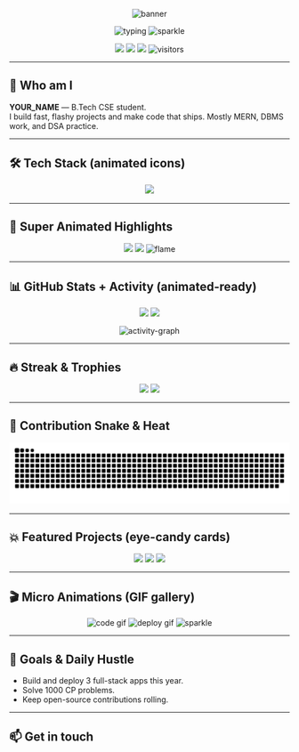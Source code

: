 <!-- 🔥 ULTIMATE GAAND-PHAD ANIMATED GITHUB README -->
<!-- Replace: YOUR_NAME, YOUR_USERNAME, YOUR_EMAIL, YOUR_LINKEDIN -->

<p align="center">
  <!-- Mega Waving Gradient Banner -->
  <img src="https://capsule-render.vercel.app/api?type=waving&color=0:ff007a,100:ffb86b&height=220&section=header&text=YOUR_NAME&fontSize=70&fontColor=ffffff&animation=twinkling&fontAlignY=38" alt="banner"/>
</p>

<p align="center">
  <!-- Typing + Sparkle -->
  <img src="https://readme-typing-svg.herokuapp.com?font=Fira+Code&size=28&pause=900&center=true&vCenter=true&width=760&lines=Full-Stack+%7C+MERN+%7C+DSA+%26+CP;Open+Source+Hustler+%F0%9F%94%A5;Always+Building+%2F+Deploying+%F0%9F%9A%80" alt="typing"/>
  <img src="https://media.giphy.com/media/3oEjI6SIIHBdRxXI40/giphy.gif" alt="sparkle" width="90"/>
</p>

<p align="center">
  <!-- Floating badges (animated gif badges + normal) -->
  <img src="https://img.shields.io/badge/Rank-DIVIDE%20AND%20CONQUER-ff69b4?style=for-the-badge&logo=github" />
  <img src="https://img.shields.io/badge/Status--Hustling-00d1ff?style=for-the-badge&logo=hackerearth" />
  <img src="https://img.shields.io/badge/Anime-%F0%9F%8E%AC-ffcc00?style=for-the-badge" />
  <img src="https://komarev.com/ghpvc/?username=YOUR_USERNAME&style=flat-square" alt="visitors"/>
</p>

---

## 🙌 Who am I
**YOUR_NAME** — B.Tech CSE student.  
I build fast, flashy projects and make code that ships. Mostly MERN, DBMS work, and DSA practice.

---

## 🛠 Tech Stack (animated icons)
<p align="center">
  <img src="https://skillicons.dev/icons?i=html,css,js,react,nodejs,express,mongodb,python,java,cpp,git,docker" />
</p>

---

## 🚀 Super Animated Highlights
<p align="center">
  <!-- Neon rotating badge (using animated svg badge service) -->
  <img src="https://img.shields.io/badge/Top%20Project-PORTFOLIO-7f00ff?style=for-the-badge&logo=react&logoColor=white" />
  <img src="https://img.shields.io/badge/Live-ON%20GH-PURPLE?style=for-the-badge&logo=github" />
  <img src="https://c.tenor.com/4G6w3gq9m7MAAAAC/fire.gif" alt="flame" width="60"/>
</p>

---

## 📊 GitHub Stats + Activity (animated-ready)
<p align="center">
  <!-- Stats + Top langs -->
  <img src="https://github-readme-stats.vercel.app/api?username=YOUR_USERNAME&show_icons=true&theme=gruvbox&count_private=true&hide_border=true" height="160"/>
  <img src="https://github-readme-stats.vercel.app/api/top-langs/?username=YOUR_USERNAME&layout=compact&theme=gruvbox&hide_border=true" height="160"/>
</p>

<p align="center">
  <!-- Activity Graph (animated-ish SVG) -->
  <img src="https://github-readme-activity-graph.vercel.app/graph?username=YOUR_USERNAME&theme=react-dark&area=true&hide_border=true" alt="activity-graph"/>
</p>

---

## 🔥 Streak & Trophies
<p align="center">
  <img src="https://github-readme-streak-stats.herokuapp.com/?user=YOUR_USERNAME&theme=monokai&hide_border=true" height="150"/>
  <img src="https://github-profile-trophy.vercel.app/?username=YOUR_USERNAME&theme=onedark&no-frame=true&no-bg=true" height="120"/>
</p>

---

## 🐍 Contribution Snake & Heat
<p align="center">
  <img src="https://raw.githubusercontent.com/Platane/snk/output/github-contribution-grid-snake.svg" alt="snake" />
</p>

---

## 💥 Featured Projects (eye-candy cards)
<p align="center">
  <a href="https://github.com/YOUR_USERNAME/portfolio"><img src="https://github-readme-stats.vercel.app/api/pin/?username=YOUR_USERNAME&repo=portfolio&theme=solarized-dark" /></a>
  <a href="https://github.com/YOUR_USERNAME/dsa-solutions"><img src="https://github-readme-stats.vercel.app/api/pin/?username=YOUR_USERNAME&repo=dsa-solutions&theme=solarized-dark" /></a>
  <a href="https://github.com/YOUR_USERNAME/dbms-project"><img src="https://github-readme-stats.vercel.app/api/pin/?username=YOUR_USERNAME&repo=dbms-project&theme=solarized-dark" /></a>
</p>

---

## 🎬 Micro Animations (GIF gallery)
<p align="center">
  <img src="https://media.giphy.com/media/l0Ex7O2k8Vq2GfVdW/giphy.gif" width="200" alt="code gif"/>
  <img src="https://media.giphy.com/media/26xBIygOcC3bAWg4w/giphy.gif" width="200" alt="deploy gif"/>
  <img src="https://media.giphy.com/media/3oKIPf3C7HqqYBVcCk/giphy.gif" width="200" alt="sparkle"/>
</p>

---

## 🎯 Goals & Daily Hustle
- Build and deploy 3 full-stack apps this year.  
- Solve 1000 CP problems.  
- Keep open-source contributions rolling.

---

## 📫 Get in touch
<p align="center">
  <a href=
